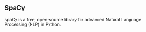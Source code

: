 ## SpaCy
spaCy is a free, open-source library for advanced Natural Language Processing (NLP) in Python.
